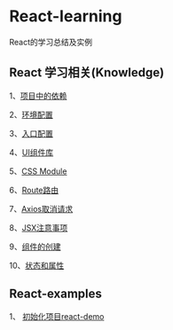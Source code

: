 <!--
 * @Author: Li Zhiliang
 * @Date: 2020-10-28 10:45:06
 * @LastEditors: Li Zhiliang
 * @LastEditTime: 2020-10-28 10:55:31
 * @FilePath: /React-learning/README.md
-->
# React-learning
React的学习总结及实例

## React 学习相关(Knowledge)

1、[项目中的依赖](https://github.com/Scorpio-li/react-learning/tree/main/knowledge/dependent.md)

2、[环境配置](https://github.com/Scorpio-li/react-learning/tree/mian/knowledge/environmentConfig.md)

3、[入口配置](https://github.com/Scorpio-li/react-learning/tree/mian/knowledge/entranceConfig.md)

4、[UI组件库](https://github.com/Scorpio-li/react-learning/tree/mian/knowledge/UIModule.md)

5、[CSS Module](https://github.com/Scorpio-li/react-learning/tree/mian/knowledge/cssModule.md)

6、[Route路由](https://github.com/Scorpio-li/react-learning/tree/mian/knowledge/route.md)

7、[Axios取消请求](https://github.com/Scorpio-li/react-learning/tree/mian/knowledge/axios.md)

8、[JSX注意事项](https://github.com/Scorpio-li/react-learning/tree/mian/knowledge/jsx.md)

9、[组件的创建](https://github.com/Scorpio-li/react-learning/tree/mian/knowledge/component.md)

10、[状态和属性](https://github.com/Scorpio-li/react-learning/tree/mian/knowledge/stateprop.md)

## React-examples

1、 [初始化项目react-demo](https://github.com/Scorpio-li/react-learning/tree/main/examples/react-demo)